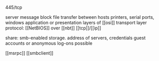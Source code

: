 445/tcp

server message block
file transfer between hosts
printers, serial ports, windows
application or presentation layers of [[osi]]
transport layer protocol: [[NetBIOS]] over [[nbt]] [[tcp]]/[[ip]]

share: smb-enabled storage. address of servers, credentials
guest accounts or anonymous log-ons possible

[[msrpc]] [[smbclient]]